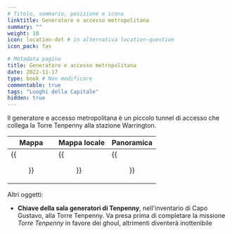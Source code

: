 ```yaml
---
# Titolo, sommario, posizione e icona
linktitle: Generatore e accesso metropolitana
summary: ""
weight: 10
icon: location-dot # in alternativa location-question
icon_pack: fas

# Metadata pagina
title: Generatore e accesso metropolitana
date: 2022-11-17
type: book # Non modificare
commentable: true
tags: "Luoghi della Capitale"
hidden: true
---
```




Il generatore e accesso metropolitana è un piccolo tunnel di accesso che collega la Torre Tenpenny alla stazione Warrington.

| Mappa | Mappa locale | Panoramica |
| ----- | ------------ | ---------- |
| {{<figure src="Warrington_Station_loc.webp">}}  | {{<figure src="Metro_Metro_Access_&_Generator.webp">}}  |  {{<figure src="Metro_access_and_generator.webp">}} |


Altri oggetti:
- **Chiave della sala generatori di Tenpenny**, nell'inventario di Capo Gustavo, alla Torre Tenpenny. Va presa prima di completare la missione *Torre Tenpenny* in favore dei ghoul, altrimenti diventerà inottenibile